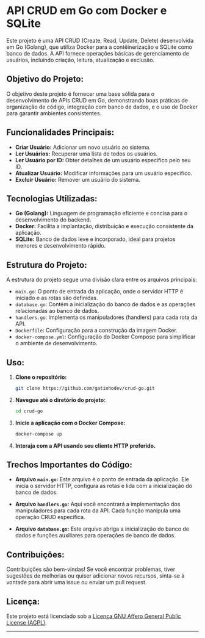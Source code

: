 # API CRUD em Go com Docker e SQLite

Este projeto é uma API CRUD (Create, Read, Update, Delete) desenvolvida em Go (Golang), que utiliza Docker para a contêinerização e SQLite como banco de dados. A API fornece operações básicas de gerenciamento de usuários, incluindo criação, leitura, atualização e exclusão.

## Objetivo do Projeto:

O objetivo deste projeto é fornecer uma base sólida para o desenvolvimento de APIs CRUD em Go, demonstrando boas práticas de organização de código, integração com banco de dados, e o uso de Docker para garantir ambientes consistentes.

## Funcionalidades Principais:

- **Criar Usuário:** Adicionar um novo usuário ao sistema.
- **Ler Usuários:** Recuperar uma lista de todos os usuários.
- **Ler Usuário por ID:** Obter detalhes de um usuário específico pelo seu ID.
- **Atualizar Usuário:** Modificar informações para um usuário específico.
- **Excluir Usuário:** Remover um usuário do sistema.

## Tecnologias Utilizadas:

- **Go (Golang):** Linguagem de programação eficiente e concisa para o desenvolvimento do backend.
- **Docker:** Facilita a implantação, distribuição e execução consistente da aplicação.
- **SQLite:** Banco de dados leve e incorporado, ideal para projetos menores e desenvolvimento rápido.

## Estrutura do Projeto:

A estrutura do projeto segue uma divisão clara entre os arquivos principais:

- `main.go`: O ponto de entrada da aplicação, onde o servidor HTTP é iniciado e as rotas são definidas.
- `database.go`: Contém a inicialização do banco de dados e as operações relacionadas ao banco de dados.
- `handlers.go`: Implementa os manipuladores (handlers) para cada rota da API.
- `Dockerfile`: Configuração para a construção da imagem Docker.
- `docker-compose.yml`: Configuração do Docker Compose para simplificar o ambiente de desenvolvimento.

## Uso:

1. **Clone o repositório:**

   ```bash
   git clone https://github.com/gatinhodev/crud-go.git
   ```

2. **Navegue até o diretório do projeto:**

   ```bash
   cd crud-go
   ```

3. **Inicie a aplicação com o Docker Compose:**

   ```bash
   docker-compose up
   ```

4. **Interaja com a API usando seu cliente HTTP preferido.**

## Trechos Importantes do Código:

- **Arquivo `main.go`:** Este arquivo é o ponto de entrada da aplicação. Ele inicia o servidor HTTP, configura as rotas e lida com a inicialização do banco de dados.

- **Arquivo `handlers.go`:** Aqui você encontrará a implementação dos manipuladores para cada rota da API. Cada função manipula uma operação CRUD específica.

- **Arquivo `database.go`:** Este arquivo abriga a inicialização do banco de dados e funções auxiliares para operações de banco de dados.

## Contribuições:

Contribuições são bem-vindas! Se você encontrar problemas, tiver sugestões de melhorias ou quiser adicionar novos recursos, sinta-se à vontade para abrir uma issue ou enviar um pull request.

## Licença:

Este projeto está licenciado sob a [Licença GNU Affero General Public License (AGPL)](LICENSE).

---